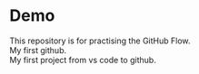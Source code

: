 # Demo
This repository is for practising the GitHub Flow.
<br>
My first github.
<br>
My first project from vs code to github.